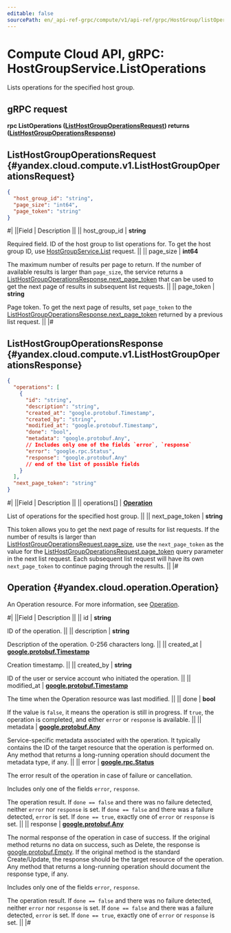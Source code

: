 ```yaml
---
editable: false
sourcePath: en/_api-ref-grpc/compute/v1/api-ref/grpc/HostGroup/listOperations.md
---
```


# Compute Cloud API, gRPC: HostGroupService.ListOperations

Lists operations for the specified host group.

## gRPC request

**rpc ListOperations ([ListHostGroupOperationsRequest](#yandex.cloud.compute.v1.ListHostGroupOperationsRequest)) returns ([ListHostGroupOperationsResponse](#yandex.cloud.compute.v1.ListHostGroupOperationsResponse))**

## ListHostGroupOperationsRequest {#yandex.cloud.compute.v1.ListHostGroupOperationsRequest}

```json
{
  "host_group_id": "string",
  "page_size": "int64",
  "page_token": "string"
}
```

#|
||Field | Description ||
|| host_group_id | **string**

Required field. ID of the host group to list operations for.
To get the host group ID, use [HostGroupService.List](/docs/compute/api-ref/grpc/HostGroup/list#List) request. ||
|| page_size | **int64**

The maximum number of results per page to return. If the number of available
results is larger than `page_size`, the service returns a [ListHostGroupOperationsResponse.next_page_token](#yandex.cloud.compute.v1.ListHostGroupOperationsResponse)
that can be used to get the next page of results in subsequent list requests. ||
|| page_token | **string**

Page token. To get the next page of results, set `page_token` to the
[ListHostGroupOperationsResponse.next_page_token](#yandex.cloud.compute.v1.ListHostGroupOperationsResponse) returned by a previous list request. ||
|#

## ListHostGroupOperationsResponse {#yandex.cloud.compute.v1.ListHostGroupOperationsResponse}

```json
{
  "operations": [
    {
      "id": "string",
      "description": "string",
      "created_at": "google.protobuf.Timestamp",
      "created_by": "string",
      "modified_at": "google.protobuf.Timestamp",
      "done": "bool",
      "metadata": "google.protobuf.Any",
      // Includes only one of the fields `error`, `response`
      "error": "google.rpc.Status",
      "response": "google.protobuf.Any"
      // end of the list of possible fields
    }
  ],
  "next_page_token": "string"
}
```

#|
||Field | Description ||
|| operations[] | **[Operation](#yandex.cloud.operation.Operation)**

List of operations for the specified host group. ||
|| next_page_token | **string**

This token allows you to get the next page of results for list requests. If the number of results
is larger than [ListHostGroupOperationsRequest.page_size](#yandex.cloud.compute.v1.ListHostGroupOperationsRequest), use the `next_page_token` as the value
for the [ListHostGroupOperationsRequest.page_token](#yandex.cloud.compute.v1.ListHostGroupOperationsRequest) query parameter in the next list request.
Each subsequent list request will have its own `next_page_token` to continue paging through the results. ||
|#

## Operation {#yandex.cloud.operation.Operation}

An Operation resource. For more information, see [Operation](/docs/api-design-guide/concepts/operation).

#|
||Field | Description ||
|| id | **string**

ID of the operation. ||
|| description | **string**

Description of the operation. 0-256 characters long. ||
|| created_at | **[google.protobuf.Timestamp](https://developers.google.com/protocol-buffers/docs/reference/google.protobuf#timestamp)**

Creation timestamp. ||
|| created_by | **string**

ID of the user or service account who initiated the operation. ||
|| modified_at | **[google.protobuf.Timestamp](https://developers.google.com/protocol-buffers/docs/reference/google.protobuf#timestamp)**

The time when the Operation resource was last modified. ||
|| done | **bool**

If the value is `false`, it means the operation is still in progress.
If `true`, the operation is completed, and either `error` or `response` is available. ||
|| metadata | **[google.protobuf.Any](https://developers.google.com/protocol-buffers/docs/proto3#any)**

Service-specific metadata associated with the operation.
It typically contains the ID of the target resource that the operation is performed on.
Any method that returns a long-running operation should document the metadata type, if any. ||
|| error | **[google.rpc.Status](https://cloud.google.com/tasks/docs/reference/rpc/google.rpc#status)**

The error result of the operation in case of failure or cancellation.

Includes only one of the fields `error`, `response`.

The operation result.
If `done == false` and there was no failure detected, neither `error` nor `response` is set.
If `done == false` and there was a failure detected, `error` is set.
If `done == true`, exactly one of `error` or `response` is set. ||
|| response | **[google.protobuf.Any](https://developers.google.com/protocol-buffers/docs/proto3#any)**

The normal response of the operation in case of success.
If the original method returns no data on success, such as Delete,
the response is [google.protobuf.Empty](https://developers.google.com/protocol-buffers/docs/reference/google.protobuf#google.protobuf.Empty).
If the original method is the standard Create/Update,
the response should be the target resource of the operation.
Any method that returns a long-running operation should document the response type, if any.

Includes only one of the fields `error`, `response`.

The operation result.
If `done == false` and there was no failure detected, neither `error` nor `response` is set.
If `done == false` and there was a failure detected, `error` is set.
If `done == true`, exactly one of `error` or `response` is set. ||
|#
